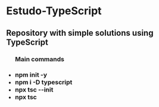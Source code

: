 <h1>Estudo-TypeScript</h1>
<h2>Repository with simple solutions using TypeScript</h2>
  <ul><h3>Main commands<h3>
    <li>npm init -y</li> 
    <li>npm i -D typescript</li>
    <li>npx tsc --init</li>
    <li>npx tsc</li>
  </ul>
